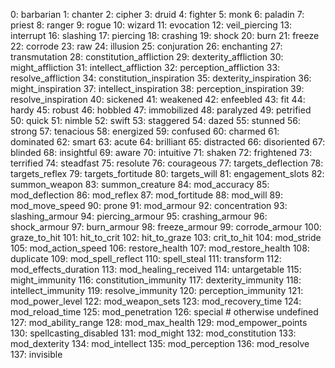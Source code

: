 0: barbarian
1: chanter
2: cipher
3: druid
4: fighter
5: monk
6: paladin
7: priest
8: ranger
9: rogue
10: wizard
11: evocation
12: veil_piercing
13: interrupt
16: slashing
17: piercing
18: crashing
19: shock
20: burn
21: freeze
22: corrode
23: raw
24: illusion
25: conjuration
26: enchanting
27: transmutation
28: constitution_affliction
29: dexterity_affliction
30: might_affliction
31: intellect_affliction
32: perception_affliction
33: resolve_affliction
34: constitution_inspiration
35: dexterity_inspiration
36: might_inspiration
37: intellect_inspiration
38: perception_inspiration
39: resolve_inspiration
40: sickened
41: weakened
42: enfeebled
43: fit
44: hardy
45: robust
46: hobbled
47: immobilized
48: paralyzed
49: petrified
50: quick
51: nimble
52: swift
53: staggered
54: dazed
55: stunned
56: strong
57: tenacious
58: energized
59: confused
60: charmed
61: dominated
62: smart
63: acute
64: brilliant
65: distracted
66: disoriented
67: blinded
68: insightful
69: aware
70: intuitive
71: shaken
72: frightened
73: terrified
74: steadfast
75: resolute
76: courageous
77: targets_deflection
78: targets_reflex
79: targets_fortitude
80: targets_will
81: engagement_slots
82: summon_weapon
83: summon_creature
84: mod_accuracy
85: mod_deflection
86: mod_reflex
87: mod_fortitude
88: mod_will
89: mod_move_speed
90: prone
91: mod_armour
92: concentration
93: slashing_armour
94: piercing_armour
95: crashing_armour
96: shock_armour
97: burn_armour
98: freeze_armour
99: corrode_armour
100: graze_to_hit
101: hit_to_crit
102: hit_to_graze
103: crit_to_hit
104: mod_stride
105: mod_action_speed
106: restore_health
107: mod_restore_health
108: duplicate
109: mod_spell_reflect
110: spell_steal
111: transform
112: mod_effects_duration
113: mod_healing_received
114: untargetable
115: might_immunity
116: constitution_immunity
117: dexterity_immunity
118: intellect_immunity
119: resolve_immunity
120: perception_immunity
121: mod_power_level
122: mod_weapon_sets
123: mod_recovery_time
124: mod_reload_time
125: mod_penetration
126: special # otherwise undefined
127: mod_ability_range
128: mod_max_health
129: mod_empower_points
130: spellcasting_disabled
131: mod_might
132: mod_constitution
133: mod_dexterity
134: mod_intellect
135: mod_perception
136: mod_resolve
137: invisible
